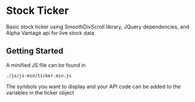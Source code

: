 # Stock Ticker

Basic stock ticker using SmoothDivScroll library, JQuery dependencies, and Alpha Vantage api for live stock data

## Getting Started

A minified JS file can be found in 

```
./js/js-min/ticker.min.js
```

The symbols you want to display and your API code can be added to the variables in the ticker object



